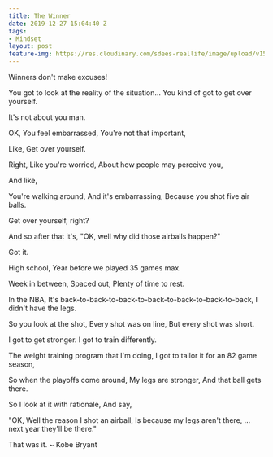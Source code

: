 ```yaml
---
title: The Winner
date: 2019-12-27 15:04:40 Z
tags:
- Mindset
layout: post
feature-img: https://res.cloudinary.com/sdees-reallife/image/upload/v1555658919/sample_feature_img.png
---
```


Winners don't make excuses!

<i class="fa fa-child" style="color:plum"></i>

You got to look at the reality of the situation... You kind of got to get over yourself.

It's not about you man.

OK, You feel embarrassed, You're not that important,

Like, Get over yourself.

Right, Like you're worried, About how people may perceive you,

And like,

You're walking around, And it's embarrassing, Because you shot five air balls.

Get over yourself, right?

And so after that it's, "OK, well why did those airballs happen?"

Got it.

High school, Year before we played 35 games max.

Week in between, Spaced out, Plenty of time to rest.

In the NBA, It's back-to-back-to-back-to-back-to-back-to-back-to-back, I didn't have the legs.

So you look at the shot, Every shot was on line, But every shot was short.

I got to get stronger. I got to train differently.

The weight training program that I'm doing, I got to tailor it for an 82 game season,

So when the playoffs come around, My legs are stronger, And that ball gets there.

So I look at it with rationale, And say,

"OK, Well the reason I shot an airball, Is because my legs aren't there, ... next year they'll be there."

That was it. ~ Kobe Bryant 
